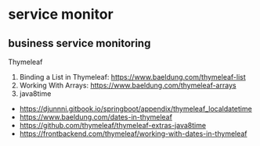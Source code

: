 service monitor
===
business service monitoring
--

Thymeleaf
1. Binding a List in Thymeleaf: https://www.baeldung.com/thymeleaf-list
2. Working With Arrays: https://www.baeldung.com/thymeleaf-arrays
3. java8time
 - https://djunnni.gitbook.io/springboot/appendix/thymeleaf_localdatetime
 - https://www.baeldung.com/dates-in-thymeleaf
 - https://github.com/thymeleaf/thymeleaf-extras-java8time
 - https://frontbackend.com/thymeleaf/working-with-dates-in-thymeleaf
